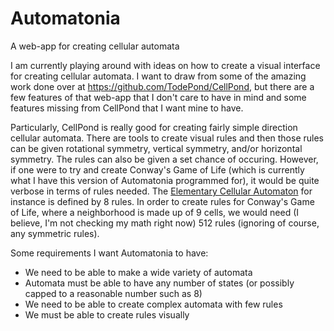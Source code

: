 # Automatonia
A web-app for creating cellular automata

I am currently playing around with ideas on how to create a visual interface for creating cellular automata. I want to draw from some of the amazing work done over at https://github.com/TodePond/CellPond, but there are a few features of that web-app that I don't care to have in mind and some features missing from CellPond that I want mine to have.

Particularly, CellPond is really good for creating fairly simple direction cellular automata. There are tools to create visual rules and then those rules can be given rotational symmetry, vertical symmetry, and/or horizontal symmetry. The rules can also be given a set chance of occuring. However, if one were to try and create Conway's Game of Life (which is currently what I have this version of Automatonia programmed for), it would be quite verbose in terms of rules needed. The [Elementary Cellular Automaton](https://mathworld.wolfram.com/ElementaryCellularAutomaton.html) for instance is defined by 8 rules. In order to create rules for Conway's Game of Life, where a neighborhood is made up of 9 cells, we would need (I believe, I'm not checking my math right now) 512 rules (ignoring of course, any symmetric rules).

Some requirements I want Automatonia to have:

- We need to be able to make a wide variety of automata
- Automata must be able to have any number of states (or possibly capped to a reasonable number such as 8)
- We need to be able to create complex automata with few rules
- We must be able to create rules visually
